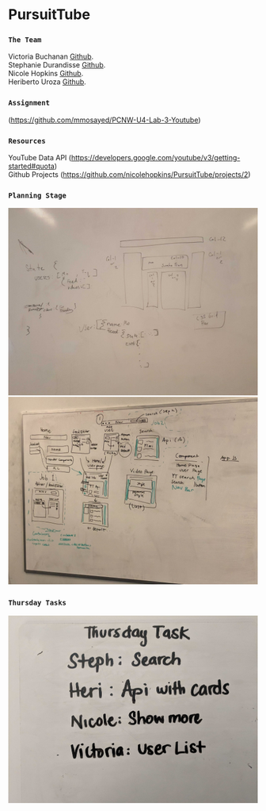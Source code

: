 # PursuitTube

### `The Team` ###

Victoria Buchanan [Github](https://github.com/VictoriaBuchanan27). <br/>
Stephanie Durandisse [Github](https://github.com/sdurandisse3). <br/>
Nicole Hopkins [Github](https://github.com/nicolehopkins). <br/>
Heriberto Uroza [Github](https://github.com/HeribertoUroza). <br/>

### `Assignment` ###
(https://github.com/mmosayed/PCNW-U4-Lab-3-Youtube)

### `Resources` ###
YouTube Data API (https://developers.google.com/youtube/v3/getting-started#quota) <br/>
Github Projects (https://github.com/nicolehopkins/PursuitTube/projects/2) <br/>

### `Planning Stage` ###
<img src='/public/images/Layout_1.jpg'>
<img src='/public/images/Layout.jpg'>

### `Thursday Tasks` ###
<img src='/public/images/Thursday_Tasks.jpg'>